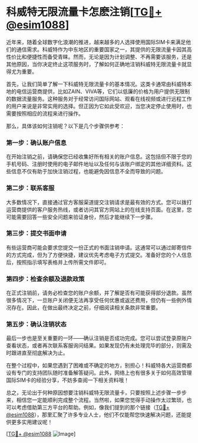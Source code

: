 # 科威特无限流量卡怎麽注销[[TG💪+ @esim1088](https://t.me/s/esim1088)]

近年来，随着全球数字化浪潮的推进，越来越多的人选择使用国际SIM卡来满足他们的通信需求。科威特作为中东地区的重要国家之一，其提供的无限流量卡因其高性价比和便捷性而备受青睐。然而，无论是因为计划调整、不再需要该服务，还是其他原因，当你决定终止这项服务时，了解如何正确地注销科威特无限流量卡就显得尤为重要。

首先，让我们简单了解一下科威特无限流量卡的基本情况。这类卡通常由科威特本地的电信运营商提供，比如ZAIN、VIVA等，它们以低廉的价格为用户提供无限制的数据流量服务。这种服务对于经常访问国际网站、观看在线视频或进行远程工作的用户来说是非常实用的选择。但正因为它如此受欢迎，当您决定停止使用时，也需要按照相应的流程来进行操作。

那么，具体该如何注销呢？以下是几个步骤供参考：

### 第一步：确认账户信息

在开始注销之前，请确保您已经收集好所有相关的账户信息。这包括但不限于您的手机号码、注册时使用的电子邮件地址以及任何与该账户绑定的其他详细资料。这些信息不仅有助于加快注销过程，也能避免因信息不全而导致的问题。

### 第二步：联系客服

大多数情况下，直接通过官方客服渠道提交注销请求是最有效的方式。您可以拨打运营商提供的客户服务热线，或者访问其官方网站上的在线支持页面。在这里，您可能需要回答一些安全问题来验证身份，然后才能继续下一步骤。

### 第三步：提交书面申请

有些运营商可能会要求您提交一份正式的书面注销申请。这通常可以通过邮寄信件的方式完成，但为了方便快捷，建议优先考虑电子方式提交。准备好您的个人信息后，按照指示填写表格并上传所需文件即可。

### 第四步：检查余额及退款政策

在正式注销前，请务必检查您的账户余额，并了解是否有可能获得部分退款。虽然很多情况下，一旦账户关闭便无法再享受任何优惠或返还费用，但仍有一些例外情况存在。因此，在做出最终决定之前，仔细阅读相关条款非常重要。

### 第五步：确认注销状态

最后一步也是至关重要的一环——确认注销是否成功完成。您可以尝试登录原账户查看状态，或者再次联系客服询问结果。如果发现仍有未处理完毕的部分，则需及时跟进直至彻底解决为止。

在整个过程中，如果您遇到了困难或不确定的地方，别担心！科威特各大运营商都设有专门的支持团队随时准备解答疑问。此外，网络上也有很多关于如何高效管理国际SIM卡的经验分享，不妨多查阅一下相关资料哦！

总之，无论出于何种原因想要注销科威特无限流量卡，只要按照上述步骤一步步来，相信您一定能顺利完成整个流程。当然啦，如果您觉得手动操作太过繁琐，也可以考虑借助第三方平台的帮助。例如，像我们提到的那个链接（[TG💪+ @esim1088](https://t.me/s/esim1088)），那里汇聚了许多专业人士，他们不仅能帮您快速解决问题，还能提供更多实用建议呢！

[[TG💪+ @esim1088](https://t.me/s/esim1088) ![Image](https://i.postimg.cc/4NQfJmqS/Snipaste-2025-05-13-00-14-12.png)]